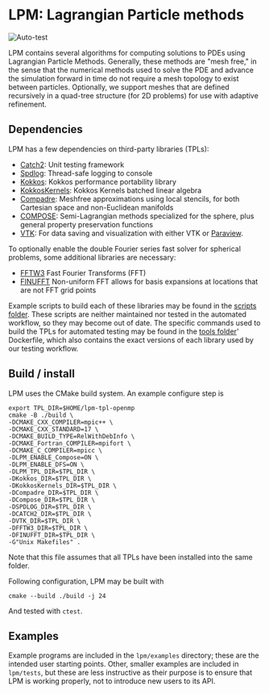 # LPM: Lagrangian Particle methods

![Auto-test](https://github.com/pbosler/lpm/actions/workflows/auto_test.yml/badge.svg)

LPM contains several algorithms for computing solutions to PDEs using Lagrangian Particle Methods.  Generally, these methods are "mesh free," in the sense that the numerical methods used to solve the PDE and advance the simulation forward in time do not require a mesh topology to exist between particles.  Optionally, we support meshes that are defined recursively in a quad-tree structure (for 2D problems) for use with adaptive refinement.

## Dependencies

LPM has a few dependencies on third-party libraries (TPLs):
- [Catch2](https://github.com/catchorg/Catch2): Unit testing framework
- [Spdlog](https://github.com/gabime/spdlog): Thread-safe logging to console
- [Kokkos](https://github.com/kokkos/kokkos): Kokkos performance portability library
- [KokkosKernels](https://github.com/kokkos/kokkos-kernels): Kokkos Kernels batched linear algebra
- [Compadre](https://github.com/sandialabs/compadre): Meshfree approximations using local stencils, for both Cartesian space and non-Euclidean manifolds
- [COMPOSE](https://github.com/E3SM-Project/COMPOSE): Semi-Lagrangian methods specialized for the sphere, plus general property preservation functions
- [VTK](vtk.org): For data saving and visualization with either VTK or [Paraview](paraview.org).

To optionally enable the double Fourier series fast solver for spherical problems, some additional libraries are necessary:
- [FFTW3](fftw3.org) Fast Fourier Transforms (FFT)
- [FINUFFT](https://github.com/flatironinstitute/finufft) Non-uniform FFT allows for basis expansions at locations that are not FFT grid points

Example scripts to build each of these libraries may be found in the [scripts folder](https://github.com/pbosler/lpm/tree/main/scripts). These scripts are neither maintained nor tested in the automated workflow, so they may become out of date.  The specific commands used to build the TPLs for automated testing may be found in the [tools folder](https://github.com/pbosler/lpm/tree/common-tpls/tools)' Dockerfile, which also contains the exact versions of each library used by our testing workflow.


## Build / install

LPM uses the CMake build system. An example configure step is

```
export TPL_DIR=$HOME/lpm-tpl-openmp
cmake -B ./build \
-DCMAKE_CXX_COMPILER=mpic++ \
-DCMAKE_CXX_STANDARD=17 \
-DCMAKE_BUILD_TYPE=RelWithDebInfo \
-DCMAKE_Fortran_COMPILER=mpifort \
-DCMAKE_C_COMPILER=mpicc \
-DLPM_ENABLE_Compose=ON \
-DLPM_ENABLE_DFS=ON \
-DLPM_TPL_DIR=$TPL_DIR \
-DKokkos_DIR=$TPL_DIR \
-DKokkosKernels_DIR=$TPL_DIR \
-DCompadre_DIR=$TPL_DIR \
-DCompose_DIR=$TPL_DIR \
-DSPDLOG_DIR=$TPL_DIR \
-DCATCH2_DIR=$TPL_DIR \
-DVTK_DIR=$TPL_DIR \
-DFFTW3_DIR=$TPL_DIR \
-DFINUFFT_DIR=$TPL_DIR \
-G"Unix Makefiles" . 
```
Note that this file assumes that all TPLs have been installed into the same folder.

Following configuration, LPM may be built with 
```
cmake --build ./build -j 24
```
And tested with `ctest`.

## Examples

Example programs are included in the `lpm/examples` directory; these are the intended user starting points. Other, smaller examples are included in `lpm/tests`, but these are less instructive as their purpose is to ensure that LPM is working properly, not to introduce new users to its API.


